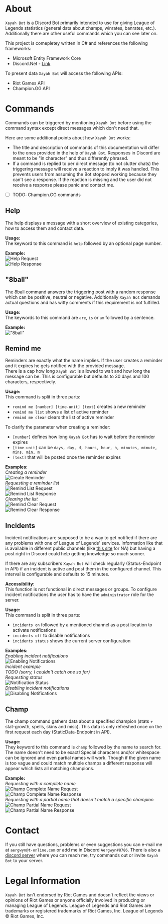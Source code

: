 # About
`Xayah Bot` is a Discord Bot primarily intended to use for giving League of Legends statistics (general data about champs, winrates, banrates, etc.). Additionally there are other useful commands which you can see later on.

This project is comepletey written in C# and references the following frameworks:
- Microsoft Entity Framework Core
- Discord.Net - [Link](https://github.com/RogueException/Discord.Net)

To present data `Xayah Bot` will access the following APIs:
- Riot Games API
- Champion.GG API

# Commands
Commands can be triggered by mentioning `Xayah Bot` before using the command syntax except direct messages which don't need that.  

Here are some additional points about how `Xayah Bot` works:
- The title and description of commands of this documentation will differ to the ones provided in the help of `Xayah Bot`. Responses in Discord are meant to be "in character" and thus differently phrased.
- If a command is replied to per direct message (to not clutter chats) the triggering message will receive a reaction to imply it was handled. This prevents users from assuming the Bot stopped working because they can't see a response. If the reaction is missing and the user did not receive a response please panic and contact me.

- [ ] TODO: Champion.GG commands

## Help
The help displays a message with a short overview of existing categories, how to access them and contact data.

**Usage:**  
The keyword to this command is `help` followed by an optional page number.

**Example:**  
![Help Request](XayahBot/docs/pics/helprequest.png?raw=true)  
![Help Response](XayahBot/docs/pics/helpresponse.png?raw=true)  

## "8ball"
The 8ball command answers the triggering post with a random response which can be positive, neutral or negative. Additionally `Xayah Bot` demands actual questions and has witty comments if this requirement is not fulfilled.

**Usage:**  
The keywords to this command are `are`, `is` or `am` followed by a sentence.

**Example:**  
!["8ball"](XayahBot/docs/pics/8ball.png?raw=true)  

## Remind me
Reminders are exactly what the name implies. If the user creates a reminder and it expires he gets notified with the provided message.  
There is a cap how long `Xayah Bot` is allowed to wait and how long the message can be. This is configurable but defaults to 30 days and 100 characters, respectively.

**Usage:**  
This command is split in three parts:
- `remind me [number] [time-unit] [text]` creates a new reminder
- `remind me list` shows a list of active reminder
- `remind me clear` clears the list of active reminder

To clarify the parameter when creating a reminder:
- `[number]` defines how long `Xayah Bot` has to wait before the reminder expires
- `[time-unit]` can be `days, day, d, hours, hour, h, minutes, minute, mins, min, m`
- `[text]` that will be posted once the reminder expires

**Examples:**  
*Creating a reminder*  
![Create Reminder](XayahBot/docs/pics/remindcreate.png?raw=true)  
*Requesting a reminder list*  
![Remind List Request](XayahBot/docs/pics/remindlistrequest.png?raw=true)  
![Remind List Response](XayahBot/docs/pics/remindlistresponse.png?raw=true)  
*Clearing the list*  
![Remind Clear Request](XayahBot/docs/pics/remindclearrequest.png?raw=true)  
![Remind Clear Response](XayahBot/docs/pics/remindclearresponse.png?raw=true)  

## Incidents
Incident notifications are supposed to be a way to get notified if there are any problems with one of League of Legends' services. Information like that is available in different public channels (like [this site](http://status.leagueoflegends.com/#na) for NA) but having a post right in Discord could help getting knowledge so much sooner.  

If there are any subscribers `Xayah Bot` will check regularly (Status-Endpoint in API) if an incident is active and post them in the configured channel. This interval is configurable and defaults to 15 minutes.

**Accessibility:**  
This function is not functional in direct messages or groups. To configure incident notifications the user has to have the `administrator` role for the server.

**Usage:**  
This command is split in three parts:
- `incidents on` followed by a mentioned channel as a post location to activate notifications
- `incidents off` to disable notifications
- `incidents status` shows the current server configuration

**Examples:**  
*Enabling incident notifications*  
![Enabling Notifications](XayahBot/docs/pics/incidentson.png?raw=true)  
*Incident example*  
*TODO (sorry, I couldn't catch one so far)*  
*Requesting status*  
![Notification Status](XayahBot/docs/pics/incidentsstatus.png?raw=true)  
*Disabling incident notifications*  
![Disabling Notifications](XayahBot/docs/pics/incidentsoff.png?raw=true)  

## Champ
The champ command gathers data about a specified champion (stats + stat-growth, spells, skins and misc). This data is only refreshed once on the first request each day (StaticData-Endpoint in API).  

**Usage:**  
They keyword to this command is `champ` followed by the name to search for.  
The name doesn't need to be exact! Special characters and/or whitespace can be ignored and even partial names will work. Though if the given name is too vague and could match multiple champs a different response will appear which lists all matching champions.

**Example:**  
*Requesting with a complete name*  
![Champ Complete Name Request](XayahBot/docs/pics/champrequest.png?raw=true)  
![Champ Complete Name Response](XayahBot/docs/pics/champresponse.png?raw=true)  
*Requesting with a partial name that doesn't match a specific champion*  
![Champ Partial Name Request](XayahBot/docs/pics/champpartialrequest.png?raw=true)  
![Champ Partial Name Response](XayahBot/docs/pics/champpartialresponse.png?raw=true)  

# Contact
If you still have questions, problems or even suggestions you can e-mail me at `aergwyn@t-online.com` or add me in Discord `Aergwyn#8786`.
There is also a [discord server](https://discord.gg/YhQYAFW) where you can reach me, try commands out or invite `Xayah Bot` to your server.

# Legal Information
`Xayah Bot` isn't endorsed by Riot Games and doesn't reflect the views or opinions of Riot Games or anyone officially involved in producing or managing League of Legends. League of Legends and Riot Games are trademarks or registered trademarks of Riot Games, Inc. League of Legends © Riot Games, Inc.
